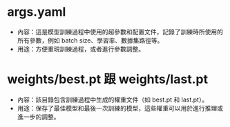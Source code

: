 # args.yaml
- 內容：這是模型訓練過程中使用的超參數和配置文件，記錄了訓練時所使用的所有參數，例如 batch size、學習率、數據集路徑等。
- 用途：方便重現訓練過程，或者進行參數調整。

# weights/best.pt 跟 weights/last.pt
- 內容：該目錄包含訓練過程中生成的權重文件（如 best.pt 和 last.pt）。
- 用途：保存了最佳模型和最後一次訓練的模型，這些權重可以用於進行推理或進一步的調整。
